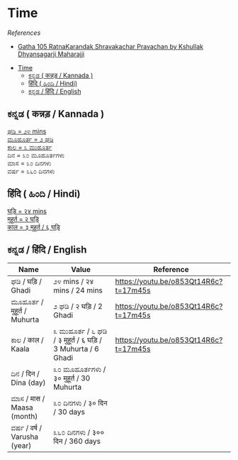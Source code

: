 # Time

_References_  
 * [Gatha 105 RatnaKarandak Shravakachar Pravachan by Kshullak Dhyansagarji Maharajji](https://youtu.be/o853Qt14R6c?t=17m45s)

<!-- TOC -->

- [Time](#time)
    - [ಕನ್ನಡ ( कन्नड़ / Kannada )](#ಕನ್ನಡ--कन्नड़--kannada-)
    - [हिंदि ( ಹಿಂದಿ / Hindi)](#हिंदि--ಹಿಂದಿ--hindi)
    - [ಕನ್ನಡ / हिंदि / English](#ಕನ್ನಡ--हिंदि--english)

<!-- /TOC -->

## ಕನ್ನಡ ( कन्नड़ / Kannada )

[ಘಡಿ = ೨೪ mins   
ಮೂಹೂರ್ತ = ೨ ಘಡಿ   
ಕಾಲ = ೩ ಮುಹೂರ್ತ](https://youtu.be/o853Qt14R6c?t=17m45s)  
ದಿನ = ೩೦ ಮೂಹೂರ್ತಗಳು  
ಮಾಸ = ೩೦ ದಿನಗಳು  
ವರ್ಷ = ೩೬೦ ದಿನಗಳು  

## हिंदि ( ಹಿಂದಿ / Hindi)

[घड़ि = २४ mins  
मुहूर्त = २ घड़ि  
काल = ३ मुहूर्त / ६ घड़ि](https://youtu.be/o853Qt14R6c?t=17m45s)  

## ಕನ್ನಡ / हिंदि / English

| Name | Value | Reference |
| - | - | - |
| ಘಡಿ / घड़ि / Ghadi | ೨೪ mins / २४ mins / 24 mins | https://youtu.be/o853Qt14R6c?t=17m45s |
| ಮೂಹೂರ್ತ / मुहूर्त / Muhurta | ೨ ಘಡಿ / २ घड़ि / 2 Ghadi | https://youtu.be/o853Qt14R6c?t=17m45s
| ಕಾಲ / काल / Kaala | ೩ ಮುಹೂರ್ತ / ೬ ಘಡಿ / ३ मुहूर्त / ६ घड़ि / 3 Muhurta / 6 Ghadi | https://youtu.be/o853Qt14R6c?t=17m45s |
| ದಿನ / दिन / Dina (day) | ೩೦ ಮೂಹೂರ್ತಗಳು / ३० मुहूर्त / 30 Muhurta | 
| ಮಾಸ / मास / Maasa (month) | ೩೦ ದಿನಗಳು / ३० दिन / 30 days |
| ವರ್ಷ / वर्ष / Varusha (year) | ೩೬೦ ದಿನಗಳು / ३०० दिन / 360 days |



